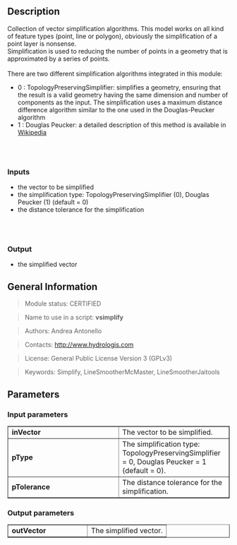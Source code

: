 <h2>Description</h2>

Collection of vector simplification algorithms. This model works on all kind of feature types (point, line or polygon), obviously the simplification of a point layer is nonsense.
<br>
Simplification is used to reducing the number of points in a geometry that is approximated by a series of points.<br>
<br>
There are two different simplification algorithms integrated in this module:<br>
<ul>
<li> 0 : TopologyPreservingSimplifier: simplifies a geometry, ensuring that the result is a valid geometry having the same dimension and number of components as the input. The simplification uses a maximum distance difference algorithm similar to the one used in the Douglas-Peucker algorithm</li>
<li> 1 : Douglas Peucker: a detailed description of this method is available in <a href='http://en.wikipedia.org/wiki/Ramer%E2%80%93Douglas%E2%80%93Peucker_algorithm'> Wikipedia </a></li>
</ul>
<br>
<br>
<h3>Inputs</h3>
<ul>
<li>the vector to be simplified</li>
<li>the simplification type: TopologyPreservingSimplifier (0), Douglas Peucker (1) (default = 0)</li>
<li>the distance tolerance for the simplification</li>
</ul>
<br>
<br>
<h3>Output</h3>
<ul>
<li>the simplified vector</li>
</ul>


<h2>General Information</h2>

<blockquote>Module status: CERTIFIED</blockquote>

<blockquote>Name to use in a script: <b>vsimplify</b></blockquote>

<blockquote>Authors: Andrea Antonello</blockquote>

<blockquote>Contacts: <a href='http://www.hydrologis.com'>http://www.hydrologis.com</a></blockquote>

<blockquote>License: General Public License Version 3 (GPLv3)</blockquote>

<blockquote>Keywords: Simplify, LineSmootherMcMaster, LineSmootherJaitools</blockquote>


<h2>Parameters</h2>

<h3>Input parameters</h3>
<table cellpadding='10' width='70%' border='1'>
<tr>
<td width='50%'> <b>inVector</b> </td><td width='50%'> The vector to be simplified. </td>
</tr>
<tr>
<td width='50%'> <b>pType</b> </td><td width='50%'> The simplification type: TopologyPreservingSimplifier = 0, Douglas Peucker = 1 (default = 0). </td>
</tr>
<tr>
<td width='50%'> <b>pTolerance</b> </td><td width='50%'> The distance tolerance for the simplification. </td>
</tr>
</table>

<h3>Output parameters</h3>
<table cellpadding='10' width='70%' border='1'>
<tr>
<td width='50%'> <b>outVector</b> </td><td width='50%'> The simplified vector. </td>
</tr>
</table>
